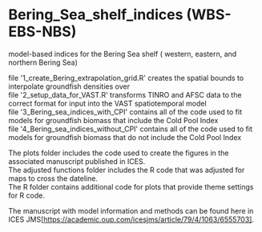 # Bering_Sea_shelf_indices (WBS-EBS-NBS) <br />
model-based indices for the Bering Sea shelf ( western, eastern, and northern Bering Sea) <br />

file '1_create_Bering_extrapolation_grid.R' creates the spatial bounds to interpolate groundfish densities over <br />
file '2_setup_data_for_VAST.R' transforms TINRO and AFSC data to the correct format for input into the VAST spatiotemporal model <br />
file '3_Bering_sea_indices_with_CPI' contains all of the code used to fit models for groundfish biomass that include the Cold Pool Index <br />
file '4_Bering_sea_indices_without_CPI' contains all of the code used to fit models for groundfish biomass that do not include the Cold Pool Index <br />

The plots folder includes the code used to create the figures in the associated manuscript published in ICES. <br />
The adjusted functions folder includes the R code that was adjusted for maps to cross the dateline. <br />
The R folder contains additional code for plots that provide theme settings for R code. <br />

The manuscript with model information and methods can be found here in ICES JMS[https://academic.oup.com/icesjms/article/79/4/1063/6555703].
